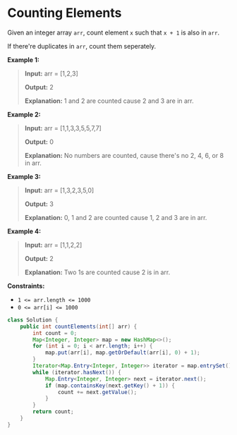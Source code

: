 # Counting Elements

Given an integer array `arr`, count element `x` such that `x + 1` is also in `arr`.

If there're duplicates in `arr`, count them seperately.

**Example 1:**

> **Input:** arr = \[1,2,3\] 
>
> **Output:** 2 
>
> **Explanation:** 1 and 2 are counted cause 2 and 3 are in arr.

**Example 2:**

> **Input:** arr = \[1,1,3,3,5,5,7,7\] 
>
> **Output:** 0 
>
> **Explanation:** No numbers are counted, cause there's no 2, 4, 6, or 8 in arr.

**Example 3:**

> **Input:** arr = \[1,3,2,3,5,0\] 
>
> **Output:** 3 
>
> **Explanation:** 0, 1 and 2 are counted cause 1, 2 and 3 are in arr.

**Example 4:**

> **Input:** arr = \[1,1,2,2\] 
>
> **Output:** 2 
>
> **Explanation:** Two 1s are counted cause 2 is in arr.

**Constraints:**

* `1 <= arr.length <= 1000`
* `0 <= arr[i] <= 1000`

```java
class Solution {
    public int countElements(int[] arr) {
        int count = 0;
        Map<Integer, Integer> map = new HashMap<>();
        for (int i = 0; i < arr.length; i++) {
            map.put(arr[i], map.getOrDefault(arr[i], 0) + 1);
        }
        Iterator<Map.Entry<Integer, Integer>> iterator = map.entrySet().iterator();
        while (iterator.hasNext()) {
            Map.Entry<Integer, Integer> next = iterator.next();
            if (map.containsKey(next.getKey() + 1)) {
                count += next.getValue();
            }
        }
        return count;
    }
}
```


